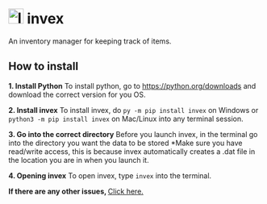 # <img src="https://raw.githubusercontent.com/tripalc/invex/main/invex_icon.ico" alt="Invex logo" style="width: 30px; height: 30px;"/> invex

An inventory manager for keeping track of items.

<h2>How to install</h2>
<b>1. Install Python</b> To install python, go to <a href="https://python.org/downloads">https://python.org/downloads</a> and download the correct version for you OS.

<b>2. Install invex</b> To install invex, do ```py -m pip install invex``` on Windows or ```python3 -m pip install invex``` on Mac/Linux into any terminal session.

<b>3. Go into the correct directory</b> Before you launch invex, in the terminal go into the directory you want the data to be stored *Make sure you have read/write access, this is because invex automatically creates a .dat file in the location you are in when you launch it.

<b>4. Opening invex</b> To open invex, type ```invex``` into the terminal.

<b>If there are any other issues, </b><a href="https://github.com/tripalc/invex/issues">Click here.</a>
